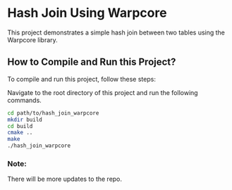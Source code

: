 # Hash Join Using Warpcore

This project demonstrates a simple hash join between two tables using the Warpcore library.

## How to Compile and Run this Project?

To compile and run this project, follow these steps:

   Navigate to the root directory of this project and run the following commands.

   ```bash
   cd path/to/hash_join_warpcore
   mkdir build
   cd build
   cmake .. 
   make
   ./hash_join_warpcore
   ```
### Note:

There will be more updates to the repo.
      
